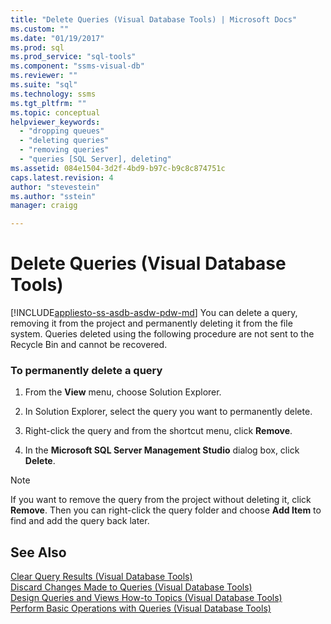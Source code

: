 ```yaml
---
title: "Delete Queries (Visual Database Tools) | Microsoft Docs"
ms.custom: ""
ms.date: "01/19/2017"
ms.prod: sql
ms.prod_service: "sql-tools"
ms.component: "ssms-visual-db"
ms.reviewer: ""
ms.suite: "sql"
ms.technology: ssms
ms.tgt_pltfrm: ""
ms.topic: conceptual
helpviewer_keywords: 
  - "dropping queues"
  - "deleting queries"
  - "removing queries"
  - "queries [SQL Server], deleting"
ms.assetid: 084e1504-3d2f-4bd9-b97c-b9c8c874751c
caps.latest.revision: 4
author: "stevestein"
ms.author: "sstein"
manager: craigg

---
```

# Delete Queries (Visual Database Tools)
[!INCLUDE[appliesto-ss-asdb-asdw-pdw-md](../../includes/appliesto-ss-asdb-asdw-pdw-md.md)]
You can delete a query, removing it from the project and permanently deleting it from the file system. Queries deleted using the following procedure are not sent to the Recycle Bin and cannot be recovered.  
  
### To permanently delete a query  
  
1.  From the **View** menu, choose Solution Explorer.  
  
2.  In Solution Explorer, select the query you want to permanently delete.  
  
3.  Right-click the query and from the shortcut menu, click **Remove**.  
  
4.  In the **Microsoft SQL Server Management Studio** dialog box, click **Delete**.  
  
> [!NOTE]  
> If you want to remove the query from the project without deleting it, click **Remove**. Then you can right-click the query folder and choose **Add Item** to find and add the query back later.  
  
## See Also  
[Clear Query Results &#40;Visual Database Tools&#41;](../../ssms/visual-db-tools/clear-query-results-visual-database-tools.md)  
[Discard Changes Made to Queries &#40;Visual Database Tools&#41;](../../ssms/visual-db-tools/discard-changes-made-to-queries-visual-database-tools.md)  
[Design Queries and Views How-to Topics &#40;Visual Database Tools&#41;](../../ssms/visual-db-tools/design-queries-and-views-how-to-topics-visual-database-tools.md)  
[Perform Basic Operations with Queries &#40;Visual Database Tools&#41;](../../ssms/visual-db-tools/perform-basic-operations-with-queries-visual-database-tools.md)  
  
